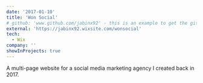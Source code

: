 ```yaml
---
date: '2017-01-10'
title: 'Won Social'
# github: 'www.github.com/jabinx92' - this is an example to get the github icon to show in your project example
external: 'https://jabinx92.wixsite.com/wonsocial'
tech:
  - Wix
company: ''
showInProjects: true
---
```


A multi-page website for a social media marketing agency I created back in 2017.
